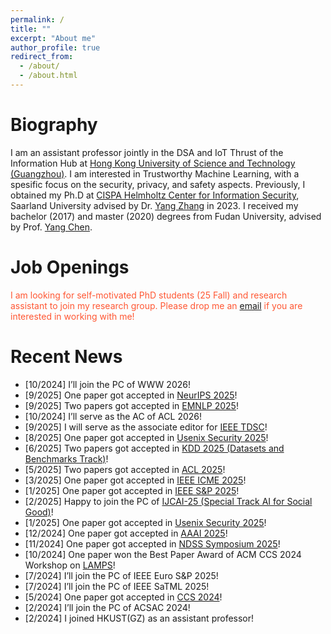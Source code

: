 ```yaml
---
permalink: /
title: ""
excerpt: "About me"
author_profile: true
redirect_from: 
  - /about/
  - /about.html
---
```



Biography
======
I am an assistant professor jointly in the DSA and IoT Thrust of the Information Hub at [Hong Kong University of Science and Technology (Guangzhou)](https://www.hkust-gz.edu.cn/).
I am interested in Trustworthy Machine Learning, with a spesific focus on the security, privacy, and safety aspects.
Previously, I obtained my Ph.D at [CISPA Helmholtz Center for Information Security](https://cispa.saarland/), Saarland University advised by Dr. [Yang Zhang](https://yangzhangalmo.github.io/) in 2023.
I received my bachelor (2017) and master (2020) degrees from Fudan University, advised by Prof. [Yang Chen](https://chenyang03.wordpress.com/).


Job Openings
======
<span style="color:rgb(255, 87, 51)">I am looking for self-motivated PhD students (25 Fall) and research assistant to join my research group. Please drop me an [email](mailto:xinleihe@hkust-gz.edu.cn) if you are interested in working with me!</span>

<!-- <span style="color:rgb(0, 119, 181)"><b>I'm looking for jobs from both acadamia and industry! Please drop me an email (wooohxl@gmail.com) if you think I'd be a good fit for your team :D</b></span> -->

Recent News
======
- [10/2024] I’ll join the PC of WWW 2026!
- [9/2025] One paper got accepted in [NeurIPS 2025](https://neurips.cc/)!
- [9/2025] Two papers got accepted in [EMNLP 2025](https://2025.emnlp.org/)!
- [10/2024] I’ll serve as the AC of ACL 2026!
- [9/2025] I will serve as the associate editor for [IEEE TDSC](https://ieeexplore.ieee.org/xpl/RecentIssue.jsp?punumber=8858)!
- [8/2025] One paper got accepted in [Usenix Security 2025](https://www.usenix.org/conference/usenixsecurity25)!
- [6/2025] Two papers got accepted in [KDD 2025 (Datasets and Benchmarks Track)](https://kdd2025.kdd.org/)!
- [5/2025] Two papers got accepted in [ACL 2025](https://2025.aclweb.org/)!
- [3/2025] One paper got accepted in [IEEE ICME 2025](https://2025.ieeeicme.org/)!
- [1/2025] One paper got accepted in [IEEE S&P 2025](https://sp2025.ieee-security.org/)!
- [2/2025] Happy to join the PC of [IJCAI-25 (Special Track AI for Social Good)](https://2025.ijcai.org/)!
- [1/2025] One paper got accepted in [Usenix Security 2025](https://www.usenix.org/conference/usenixsecurity25)!
- [12/2024] One paper got accepted in [AAAI 2025](https://aaai.org/conference/aaai/aaai-25/)!
- [11/2024] One paper got accepted in [NDSS Symposium 2025](https://www.ndss-symposium.org/ndss2025/)!
- [10/2024] One paper won the Best Paper Award of ACM CCS 2024 Workshop on [LAMPS](https://lamps-ccs.com/)!
- [7/2024] I’ll join the PC of IEEE Euro S&P 2025!
- [7/2024] I’ll join the PC of IEEE SaTML 2025!
- [5/2024] One paper got accepted in [CCS 2024](https://www.sigsac.org/ccs/CCS2024/)!
- [2/2024] I’ll join the PC of ACSAC 2024!
- [2/2024] I joined HKUST(GZ) as an assistant professor!

<!-- - [9/2023] One paper titled “SecurityNet: Assessing Machine Learning Vulnerabilities on Public Models” got accepted in [USENIX Security 2024](https://www.usenix.org/conference/usenixsecurity24/)!
- [8/2023] I have successfully passed my Ph.D. defense! 
- [7/2023] One paper titled “You Only Prompt Once: On the Capabilities of Prompt Learning on Large Language Models to Tackle Toxic Content” got accepted in [Oakland 2024](https://sp2024.ieee-security.org/)!
- [7/2023] One paper titled “Test-Time Poisoning Attacks Against Test-Time Adaptation Models” got accepted in [Oakland 2024](https://sp2024.ieee-security.org/)!
- [5/2023] One paper titled “Unsafe Diffusion: On the Generation of Unsafe Images and Hateful Memes From Text-To-Image Models” got accepted in [CCS 2023](https://www.sigsac.org/ccs/CCS2023/)!
- [4/2023] One paper titled “Data Poisoning Attacks Against Multimodal Encoders” got accepted in [ICML 2023](https://icml.cc/)!
- [4/2023] One paper titled “Generated Graph Detection” got accepted in [ICML 2023](https://icml.cc/)!
- [3/2023] I will join the TPC of [Oakland 2024](https://sp2024.ieee-security.org/)!
- [3/2023] We released [MGTBench](https://github.com/xinleihe/MGTBench), a benchmark for the current machine-generated text (by ChatGPT) detection methods.
- [2/2023] One paper titled “Can’t Steal? Cont-Steal! Contrastive Stealing Attacks Against Image Encoders” got accepted in [CVPR 2023](https://cvpr2023.thecvf.com/)!
- [2/2023] One paper titled “A Plot is Worth a Thousand Words: Model Information Stealing Attacks via Scientific Plots” got accepted in [USENIX Security 2023](https://www.usenix.org/conference/usenixsecurity23)!
- [11/2022] One paper titled “On the Evolution of (Hateful) Memes by Means of Multimodal Contrastive Learning” got accepted in [Oakland 2023](https://www.ieee-security.org/TC/SP2023/)!
- [7/2022] One paper titled “Semi-Leak: Membership Inference Attacks Against Semi-supervised Learning” got accepted in [ECCV 2022](https://eccv2022.ecva.net/)!
- [4/2022] One paper titled “SSLGuard: A Watermarking Scheme for Self-supervised Learning Pre-trained Encoders” got accepted in [CCS 2022](https://www.sigsac.org/ccs/CCS2022/)!
- [4/2022] One paper titled “Auditing Membership Leakages of Multi-Exit Networks” got accepted in [CCS 2022](https://www.sigsac.org/ccs/CCS2022/)!
- [3/2022] One paper titled “On Xing Tian and the Perseverance of Anti-China Sentiment Online” got accepted in [ICWSM](https://www.icwsm.org/2022/index.html/) 2022!
- [3/2022] I Got The [Norton Labs Graduate Fellowship (2022)](https://www.nortonlifelock.com/us/en/research-labs/news/2022-fellowship-winners/)!
- [12/2021] One paper titled "Model Stealing Attacks Against Inductive Graph Neural Networks" got accepted in [Oakland 2022](https://www.ieee-security.org/TC/SP2022/)!
- [9/2021] One paper titled "ML-Doctor: Holistic Risk Assessment of Inference Attacks Against Machine Learning Models" got accepted in [USENIX Security 2022](https://www.usenix.org/conference/usenixsecurity22)!
- [9/2021] One paper titled "Quantifying and Mitigating Privacy Risks of Contrastive Learning" got accepted in [CCS 2021](https://www.sigsac.org/ccs/CCS2021/)!
- [5/2021]  One paper titled "Trimming Mobile Applications for Bandwidth-Challenged Networks in Developing Regions" get accepted in [TMC](https://ieeexplore.ieee.org/xpl/RecentIssue.jsp?punumber=7755)!
- [1/2021]  One paper titled "DatingSec: Detecting Malicious Accounts in Dating Apps Using a Content-Based Attention Network" get accepted in [TDSC](https://ieeexplore.ieee.org/xpl/RecentIssue.jsp?punumber=8858)!
- [9/2020] One paper titled "Stealing Links from Graph Neural Networks" got accepted in [USENIX Security 2021](https://www.usenix.org/conference/usenixsecurity21)! -->

<!-- Education
======
**2020.2-Now** &nbsp;&nbsp;&nbsp;&nbsp; Ph.D Student of Computer Science, CISPA Helmholtz Center for Information Security
<br>
**Advisor**: Dr. [Yang Zhang](https://yangzhangalmo.github.io/).



**2017.9-2020.1** &nbsp;&nbsp;&nbsp;&nbsp; Master of Computer Science, Fudan University
<br>
**Advisor**: Prof. [Yang Chen](https://chenyang03.wordpress.com/)


**2018.11-2019.1** &nbsp;&nbsp;&nbsp;&nbsp; Research Intern in South University of Science and Technology of China.
<br>
**Advisor**: Prof. [Jin Zhang](http://icollege.sustc.edu.cn/page/content?id=156)


**2018.6-2018.9** &nbsp;&nbsp;&nbsp;&nbsp; Research Intern in Institute of Computer Science, University of Goettingen.
<br>
**Advisor**: Prof. [Xiaoming Fu](https://user.informatik.uni-goettingen.de/~fu/)


**2013.9-2017.6** &nbsp;&nbsp;&nbsp;&nbsp; Bachelor of Computer Science, Fudan University.
<br>
**Advisor**: Prof. [Yang Chen](https://chenyang03.wordpress.com/) -->
